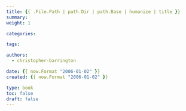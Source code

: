 ```yaml
---
title: {{ .File.Path | path.Dir | path.Base | humanize | title }}
summary:
weight: 1

categories:

tags:

authors:
  - christopher-barrington

date: {{ now.Format "2006-01-02" }}
created: {{ now.Format "2006-01-02" }}

type: book
toc: false
draft: false
---
```

